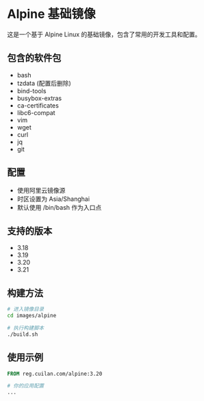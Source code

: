 # Alpine 基础镜像

这是一个基于 Alpine Linux 的基础镜像，包含了常用的开发工具和配置。

## 包含的软件包

- bash
- tzdata (配置后删除)
- bind-tools
- busybox-extras
- ca-certificates
- libc6-compat
- vim
- wget
- curl
- jq
- git

## 配置

- 使用阿里云镜像源
- 时区设置为 Asia/Shanghai
- 默认使用 /bin/bash 作为入口点

## 支持的版本

- 3.18
- 3.19
- 3.20
- 3.21

## 构建方法

```bash
# 进入镜像目录
cd images/alpine

# 执行构建脚本
./build.sh
```

## 使用示例

```dockerfile
FROM reg.cuilan.com/alpine:3.20

# 你的应用配置
...
``` 